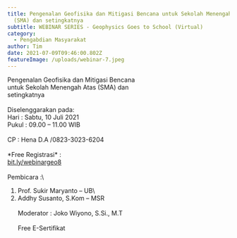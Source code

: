 ```yaml
---
title: Pengenalan Geofisika dan Mitigasi Bencana untuk Sekolah Menengah Atas
  (SMA) dan setingkatnya
subtitle: WEBINAR SERIES - Geophysics Goes to School (Virtual)
category:
  - Pengabdian Masyarakat
author: Tim
date: 2021-07-09T09:46:00.802Z
featureImage: /uploads/webinar-7.jpeg
---
```

<!--StartFragment-->

Pengenalan Geofisika dan Mitigasi Bencana\
untuk Sekolah Menengah Atas (SMA) dan\
setingkatnya\
\
Diselenggarakan pada:\
Hari : Sabtu, 10 Juli 2021\
Pukul : 09.00 – 11.00 WIB\
\
CP : Hena D.A /0823-3023-6204\
\
\*Free Registrasi\* :\
[bit.ly/webinargeo8](https://docs.google.com/forms/d/e/1FAIpQLSc4YDcFHuzFwMHAoXjYzehcwA_XQSvw-IlpaapQ1jbl7vS1mg/viewform)\
\
Pembicara :\
1. Prof. Sukir Maryanto – UB\
2. Addhy Susanto, S.Kom – MSR\
\
Moderator : Joko Wiyono, S.Si., M.T\
\
Free E-Sertifikat

<!--EndFragment-->